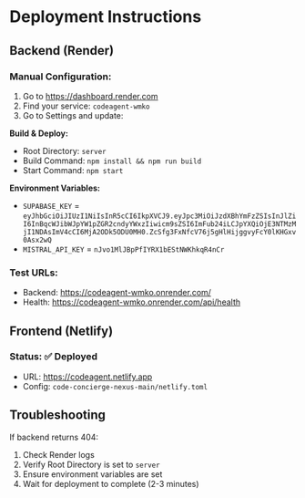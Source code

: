 # Deployment Instructions

## Backend (Render)

### Manual Configuration:
1. Go to https://dashboard.render.com
2. Find your service: `codeagent-wmko`
3. Go to Settings and update:

**Build & Deploy:**
- Root Directory: `server`
- Build Command: `npm install && npm run build`
- Start Command: `npm start`

**Environment Variables:**
- `SUPABASE_KEY` = `eyJhbGciOiJIUzI1NiIsInR5cCI6IkpXVCJ9.eyJpc3MiOiJzdXBhYmFzZSIsInJlZiI6InBqcWJibWJpYW1pZGR2cndyYWxzIiwicm9sZSI6ImFub24iLCJpYXQiOjE3NTMzMjI1NDAsImV4cCI6MjA2ODk5ODU0MH0.ZcSfg3FxNfcV76j5gHlHijggvyFcY0lKHGxv0Asx2wQ`
- `MISTRAL_API_KEY` = `nJvo1MlJBpPfIYRX1bEStNWKhkqR4nCr`

### Test URLs:
- Backend: https://codeagent-wmko.onrender.com/
- Health: https://codeagent-wmko.onrender.com/api/health

## Frontend (Netlify)

### Status: ✅ Deployed
- URL: https://codeagent.netlify.app
- Config: `code-concierge-nexus-main/netlify.toml`

## Troubleshooting

If backend returns 404:
1. Check Render logs
2. Verify Root Directory is set to `server`
3. Ensure environment variables are set
4. Wait for deployment to complete (2-3 minutes) 